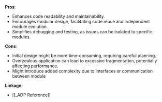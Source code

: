 **Pros**:
- Enhances code readability and maintainability.
- Encourages modular design, facilitating code reuse and independent module evolution.
- Simplifies debugging and testing, as issues can be isolated to specific modules.

**Cons**:
- Initial design might be more time-consuming, requiring careful planning.
- Overzealous application can lead to excessive fragmentation, potentially affecting performance.
- Might introduce added complexity due to interfaces or communication between module

**Linkage:**
- [[_ADP Reference]]
